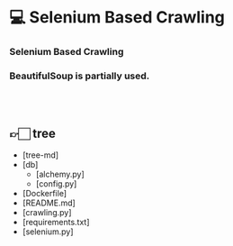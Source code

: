 




# 💻 Selenium Based Crawling

### Selenium Based Crawling
### BeautifulSoup is partially used.
<br>
<br>

## 👉🏻 tree
 * [tree-md]
 * [db]
   * [alchemy.py]
   * [config.py]
 * [Dockerfile]
 * [README.md]
 * [crawling.py]
 * [requirements.txt]
 * [selenium.py]

